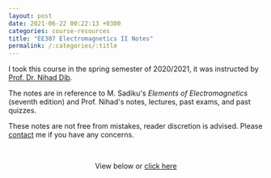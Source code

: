 ```yaml
---
layout: post
date: 2021-06-22 00:22:13 +0300
categories: course-resources
title: "EE307 Electromagnetics II Notes"
permalink: /:categories/:title
---
```


I took this course in the spring semester of 2020/2021, it was instructed by [Prof. Dr. Nihad Dib](https://www.just.edu.jo/eportfolio/Pages/Default.aspx?email=nihad).

The notes are in reference to M. Sadiku's _Elements of Electromagnetics_ (seventh edition) and Prof. Nihad's notes, lectures, past exams, and past quizzes.

These notes are not free from mistakes, reader discretion is advised. Please [contact](/dev_site2/contact/) me if you have any concerns.

<p>&nbsp;</p>

<p style="text-align:center;">View below or <a href="/dev_site2/assets/pdf/EM2FullNotes.pdf">
click here</a></p>

<div style="text-align: center; margin-top: -10px">
<object data="/dev_site2/assets/pdf/EM2FullNotes.pdf" width="100%" height="1080" type="application/pdf"></object>
</div>
